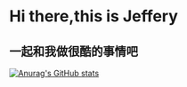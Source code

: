# Hi there,this is Jeffery
## 一起和我做很酷的事情吧
[![Anurag's GitHub stats](https://github-readme-stats.vercel.app/api?username=kokowhen)](https://github.com/anuraghazra/github-readme-stats)
